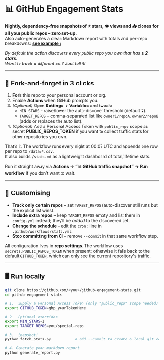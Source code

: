 # 📊 GitHub Engagement Stats

**Nightly, dependency-free snapshots of ⭐ stars, 👁 views and 📥 clones for all your public repos – zero set-up.**  
Also auto-generates a clean Markdown report with totals and per-repo breakdowns: [**see example ›**](stats.md)

*By default the action discovers every public repo you own that has **≥ 2 stars**.  
Want to track a different set? Just tell it!*

---

## 🚀 Fork-and-forget in 3 clicks

1. **Fork** this repo to your personal account or org.  
2. Enable **Actions** when GitHub prompts you.  
3. *(Optional)* Open **Settings → Variables** and tweak:
   * `MIN_STARS` – raise/lower the auto-discover threshold (default **2**).
   * `TARGET_REPOS` – comma-separated list like
     `owner1/repoA,owner2/repoB` (adds or replaces the auto list).
4. *(Optional)* Add a Personal Access Token with `public_repo` scope as
   secret **PUBLIC_REPOS_TOKEN** if you want to collect traffic stats for
   other repositories you own.

That’s it. The workflow runs every night at 00:07 UTC and appends one row per repo to `/data/*.csv`.  
It also builds `/stats.md` as a lightweight dashboard of total/lifetime stats.

Run it straight away via **Actions → “📊 GitHub traffic snapshot” → Run workflow** if you don’t want to wait.

---

## 🔧 Customising

* **Track only certain repos** – set `TARGET_REPOS` (auto-discover still runs but the explicit list wins).  
* **Include extra repos** – keep `TARGET_REPOS` empty and list them in `config.yml` instead; they’ll be *added* to the discovered set.  
* **Change the schedule** – edit the `cron:` line in `.github/workflows/stats.yml`.  
* **Stop committing from CI** – remove `--commit` in that same workflow step.

All configuration lives in **repo settings**. The workflow uses
`secrets.PUBLIC_REPOS_TOKEN` when present; otherwise it falls back to the
default `GITHUB_TOKEN`, which can only see the current repository's traffic.

---

## 🖥 Run locally 

```bash
git clone https://github.com/<you>/github-engagement-stats.git
cd github-engagement-stats

# 1.  Supply a Personal Access Token (only "public_repo" scope needed)
export GITHUB_TOKEN=ghp_yourTokenHere

# 2.  Optional overrides
export MIN_STARS=1
export TARGET_REPOS=you/special-repo

# 3.  Snapshot!
python fetch_stats.py           # add --commit to create a local git commit

# 4. Generate your markdown report
python generate_report.py

